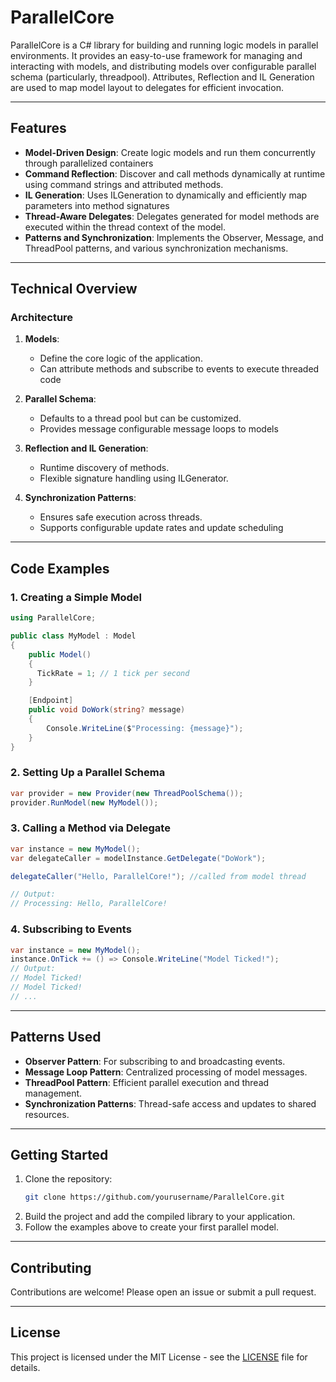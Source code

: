 # ParallelCore

ParallelCore is a C# library for building and running logic models in parallel environments. It provides an easy-to-use framework for managing and interacting with models, and distributing models over configurable parallel schema (particularly, threadpool). Attributes, Reflection and IL Generation are used to map model layout to delegates for efficient invocation.

---

## Features

- **Model-Driven Design**: Create logic models and run them concurrently through parallelized containers
- **Command Reflection**: Discover and call methods dynamically at runtime using command strings and attributed methods.
- **IL Generation**: Uses ILGeneration to dynamically and efficiently map parameters into method signatures
- **Thread-Aware Delegates**: Delegates generated for model methods are executed within the thread context of the model.
- **Patterns and Synchronization**: Implements the Observer, Message, and ThreadPool patterns, and various synchronization mechanisms.

---

## Technical Overview

### Architecture
1. **Models**:
   - Define the core logic of the application.
   - Can attribute methods and subscribe to events to execute threaded code

2. **Parallel Schema**:
   - Defaults to a thread pool but can be customized.
   - Provides message configurable message loops to models

3. **Reflection and IL Generation**:
   - Runtime discovery of methods.
   - Flexible signature handling using ILGenerator.

4. **Synchronization Patterns**:
   - Ensures safe execution across threads.
   - Supports configurable update rates and update scheduling

---

## Code Examples

### 1. Creating a Simple Model
```csharp
using ParallelCore;

public class MyModel : Model
{
    public Model()
    {
      TickRate = 1; // 1 tick per second
    }

    [Endpoint]
    public void DoWork(string? message)
    {
        Console.WriteLine($"Processing: {message}");
    }
}
```

### 2. Setting Up a Parallel Schema
```csharp
var provider = new Provider(new ThreadPoolSchema());
provider.RunModel(new MyModel());
```

### 3. Calling a Method via Delegate
```csharp
var instance = new MyModel();
var delegateCaller = modelInstance.GetDelegate("DoWork");

delegateCaller("Hello, ParallelCore!"); //called from model thread

// Output:
// Processing: Hello, ParallelCore!
```

### 4. Subscribing to Events
```csharp
var instance = new MyModel();
instance.OnTick += () => Console.WriteLine("Model Ticked!");
// Output:
// Model Ticked!
// Model Ticked!
// ...
```
---

## Patterns Used

- **Observer Pattern**: For subscribing to and broadcasting events.
- **Message Loop Pattern**: Centralized processing of model messages.
- **ThreadPool Pattern**: Efficient parallel execution and thread management.
- **Synchronization Patterns**: Thread-safe access and updates to shared resources.

---

## Getting Started

1. Clone the repository:
   ```bash
   git clone https://github.com/yourusername/ParallelCore.git
   ```
2. Build the project and add the compiled library to your application.
3. Follow the examples above to create your first parallel model.

---

## Contributing
Contributions are welcome! Please open an issue or submit a pull request.

---

## License
This project is licensed under the MIT License - see the [LICENSE](LICENSE) file for details.

